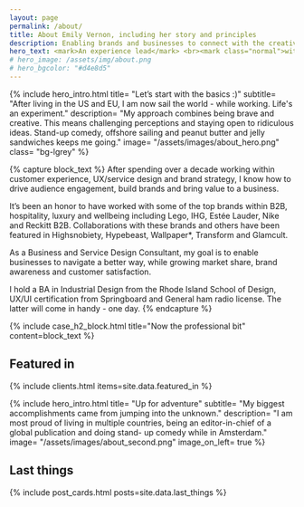```yaml
---
layout: page
permalink: /about/
title: About Emily Vernon, including her story and principles
description: Enabling brands and businesses to connect with the creative class, millennials and Gen Z through captivating guest and customer experiences, IRL.
hero_text: <mark>An experience lead</mark> <br><mark class="normal">with a story spanning</mark> <br><mark>continents & industries</mark>
# hero_image: /assets/img/about.png
# hero_bgcolor: "#d4e8d5"
---
```


{% include hero_intro.html
title= "Let’s start with the basics :)"
subtitle= "After living in the US and EU, I am now sail the world - while working. Life's an experiment."
description= "My approach combines being brave and creative. This means challenging perceptions and staying open to ridiculous ideas. Stand-up comedy, offshore sailing and peanut butter and jelly sandwiches keeps me going."
image= "/assets/images/about_hero.png"
class= "bg-lgrey"
%}

{% capture block_text %}
After spending over a decade working within customer experience, UX/service design and brand strategy, I know how to drive audience engagement, build brands and bring value to a business. 

It’s been an honor to have worked with some of the top brands within B2B, hospitality, luxury and wellbeing including Lego, IHG, Estée Lauder, Nike and Reckitt B2B. Collaborations with these brands and others have been featured in Highsnobiety, Hypebeast, Wallpaper*, Transform and Glamcult.

As a Business and Service Design Consultant, my goal is to enable businesses to navigate a better way, while growing market share, brand awareness and customer satisfaction. 

I hold a BA in Industrial Design from the Rhode Island School of Design, UX/UI certification from Springboard and General ham radio license. The latter will come in handy - one day.
{% endcapture %}

{% include case_h2_block.html 
title="Now the professional bit" 
content=block_text %}

## Featured in

{% include clients.html items=site.data.featured_in %}

{% include hero_intro.html
title= "Up for adventure"
subtitle= "My biggest accomplishments came from jumping into the unknown."
description= "I am most proud of living in multiple countries, being an editor-in-chief of a global publication and doing stand- up comedy while in Amsterdam."
image= "/assets/images/about_second.png"
image_on_left= true
%}

## Last things
{% include post_cards.html posts=site.data.last_things %}
